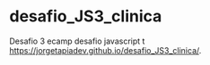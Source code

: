 # desafio_JS3_clinica
Desafio 3 ecamp desafio javascript
t https://jorgetapiadev.github.io/desafio_JS3_clinica/. 
